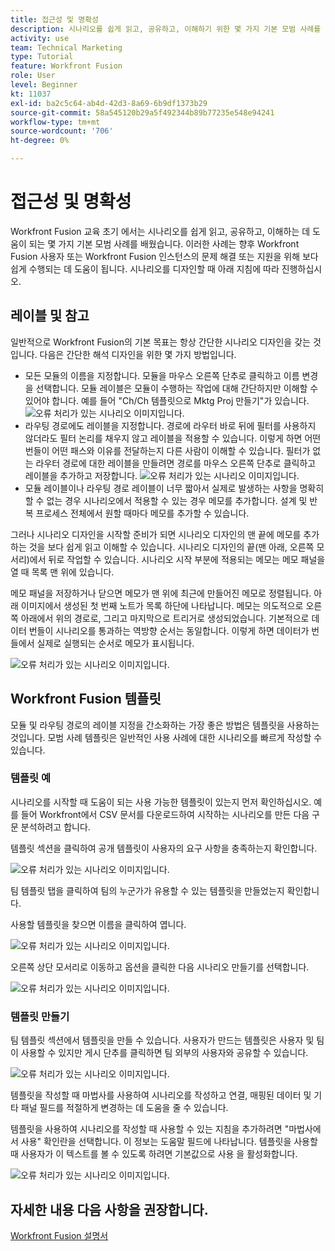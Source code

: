 ```yaml
---
title: 접근성 및 명확성
description: 시나리오를 쉽게 읽고, 공유하고, 이해하기 위한 몇 가지 기본 모범 사례를 알아봅니다.
activity: use
team: Technical Marketing
type: Tutorial
feature: Workfront Fusion
role: User
level: Beginner
kt: 11037
exl-id: ba2c5c64-ab4d-42d3-8a69-6b9df1373b29
source-git-commit: 58a545120b29a5f492344b89b77235e548e94241
workflow-type: tm+mt
source-wordcount: '706'
ht-degree: 0%

---
```


# 접근성 및 명확성

Workfront Fusion 교육 초기 에서는 시나리오를 쉽게 읽고, 공유하고, 이해하는 데 도움이 되는 몇 가지 기본 모범 사례를 배웠습니다. 이러한 사례는 향후 Workfront Fusion 사용자 또는 Workfront Fusion 인스턴스의 문제 해결 또는 지원을 위해 보다 쉽게 수행되는 데 도움이 됩니다. 시나리오를 디자인할 때 아래 지침에 따라 진행하십시오.

## 레이블 및 참고

일반적으로 Workfront Fusion의 기본 목표는 항상 간단한 시나리오 디자인을 갖는 것입니다. 다음은 간단한 해석 디자인을 위한 몇 가지 방법입니다.

* 모든 모듈의 이름을 지정합니다. 모듈을 마우스 오른쪽 단추로 클릭하고 이름 변경을 선택합니다. 모듈 레이블은 모듈이 수행하는 작업에 대해 간단하지만 이해할 수 있어야 합니다. 예를 들어 &quot;Ch/Ch 템플릿으로 Mktg Proj 만들기&quot;가 있습니다.
   ![오류 처리가 있는 시나리오 이미지입니다.](assets/design-optimization-and-testing-1.png)
* 라우팅 경로에도 레이블을 지정합니다. 경로에 라우터 바로 뒤에 필터를 사용하지 않더라도 필터 논리를 채우지 않고 레이블을 적용할 수 있습니다. 이렇게 하면 어떤 번들이 어떤 패스와 이유를 전달하는지 다른 사람이 이해할 수 있습니다. 필터가 없는 라우터 경로에 대한 레이블을 만들려면 경로를 마우스 오른쪽 단추로 클릭하고 레이블을 추가하고 저장합니다.
   ![오류 처리가 있는 시나리오 이미지입니다.](assets/design-optimization-and-testing-2.png)
* 모듈 레이블이나 라우팅 경로 레이블이 너무 짧아서 실제로 발생하는 사항을 명확히 할 수 없는 경우 시나리오에서 적용할 수 있는 경우 메모를 추가합니다. 설계 및 반복 프로세스 전체에서 원할 때마다 메모를 추가할 수 있습니다.

그러나 시나리오 디자인을 시작할 준비가 되면 시나리오 디자인의 맨 끝에 메모를 추가하는 것을 보다 쉽게 읽고 이해할 수 있습니다. 시나리오 디자인의 끝(맨 아래, 오른쪽 모서리)에서 뒤로 작업할 수 있습니다. 시나리오 시작 부분에 적용되는 메모는 메모 패널을 열 때 목록 맨 위에 있습니다.

메모 패널을 저장하거나 닫으면 메모가 맨 위에 최근에 만들어진 메모로 정렬됩니다. 아래 이미지에서 생성된 첫 번째 노트가 목록 하단에 나타납니다. 메모는 의도적으로 오른쪽 아래에서 위의 경로로, 그리고 마지막으로 트리거로 생성되었습니다. 기본적으로 데이터 번들이 시나리오를 통과하는 역방향 순서는 동일합니다. 이렇게 하면 데이터가 번들에서 실제로 실행되는 순서로 메모가 표시됩니다.

![오류 처리가 있는 시나리오 이미지입니다.](assets/design-optimization-and-testing-3.png)

## Workfront Fusion 템플릿

모듈 및 라우팅 경로의 레이블 지정을 간소화하는 가장 좋은 방법은 템플릿을 사용하는 것입니다. 모범 사례 템플릿은 일반적인 사용 사례에 대한 시나리오를 빠르게 작성할 수 있습니다.

### 템플릿 예

시나리오를 시작할 때 도움이 되는 사용 가능한 템플릿이 있는지 먼저 확인하십시오. 예를 들어 Workfront에서 CSV 문서를 다운로드하여 시작하는 시나리오를 만든 다음 구문 분석하려고 합니다.

템플릿 섹션을 클릭하여 공개 템플릿이 사용자의 요구 사항을 충족하는지 확인합니다.

![오류 처리가 있는 시나리오 이미지입니다.](assets/design-optimization-and-testing-4.png)

팀 템플릿 탭을 클릭하여 팀의 누군가가 유용할 수 있는 템플릿을 만들었는지 확인합니다.

사용할 템플릿을 찾으면 이름을 클릭하여 엽니다.

![오류 처리가 있는 시나리오 이미지입니다.](assets/design-optimization-and-testing-5.png)

오른쪽 상단 모서리로 이동하고 옵션을 클릭한 다음 시나리오 만들기를 선택합니다.

![오류 처리가 있는 시나리오 이미지입니다.](assets/design-optimization-and-testing-6.png)

### 템플릿 만들기

팀 템플릿 섹션에서 템플릿을 만들 수 있습니다. 사용자가 만드는 템플릿은 사용자 및 팀이 사용할 수 있지만 게시 단추를 클릭하면 팀 외부의 사용자와 공유할 수 있습니다.

![오류 처리가 있는 시나리오 이미지입니다.](assets/design-optimization-and-testing-7.png)

템플릿을 작성할 때 마법사를 사용하여 시나리오를 작성하고 연결, 매핑된 데이터 및 기타 패널 필드를 적절하게 변경하는 데 도움을 줄 수 있습니다.

템플릿을 사용하여 시나리오를 작성할 때 사용할 수 있는 지침을 추가하려면 &quot;마법사에서 사용&quot; 확인란을 선택합니다. 이 정보는 도움말 필드에 나타납니다. 템플릿을 사용할 때 사용자가 이 텍스트를 볼 수 있도록 하려면 기본값으로 사용 을 활성화합니다.

![오류 처리가 있는 시나리오 이미지입니다.](assets/design-optimization-and-testing-8.png)

## 자세한 내용 다음 사항을 권장합니다.

[Workfront Fusion 설명서](https://experienceleague.adobe.com/docs/workfront/using/adobe-workfront-fusion/workfront-fusion-2.html?lang=en)

